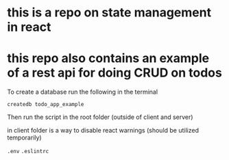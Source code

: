 # this is a repo on state management in react
# this repo also contains an example of a rest api for doing CRUD on todos

To create a database run the following in the terminal

```createdb todo_app_example```

Then run the script in the root folder (outside of client and server)

in client folder is a way to disable react warnings (should be utilized temporarily)

```.env```
```.eslintrc```
